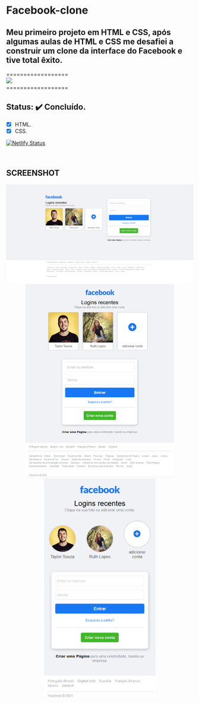 # Facebook-clone

## Meu primeiro projeto em HTML e CSS, após algumas aulas de HTML e CSS me desafiei a construir um clone da interface do Facebook e tive total êxito.

================== <br>
<img src="https://img.shields.io/static/v1?label=Clone&message=Facebook&color=4867aa&style=for-the-badge&logo=ghost"/>
<br>================== 

## Status: ✔️ Concluído.


- [x] HTML.
- [x] CSS.

[![Netlify Status](https://api.netlify.com/api/v1/badges/b527f283-f0fd-4ad7-a3fb-2b56a659e77f/deploy-status)](https://facebook-clone-tayouza.netlify.app)

<br>

## SCREENSHOT

<div style="text-align: center">
    <img src="imagens/page.png" title="screenshot-facebook-clone" alt="screenshot-facebook-clone">
    <img src="imagens/responsivo1.png" title="screenshot-facebook-clone" width="400px" alt="screenshot-facebook-clone">
    <img src="imagens/responsivo2.png" title="screenshot-facebook-clone" width="300px" alt="screenshot-facebook-clone">
</div>
